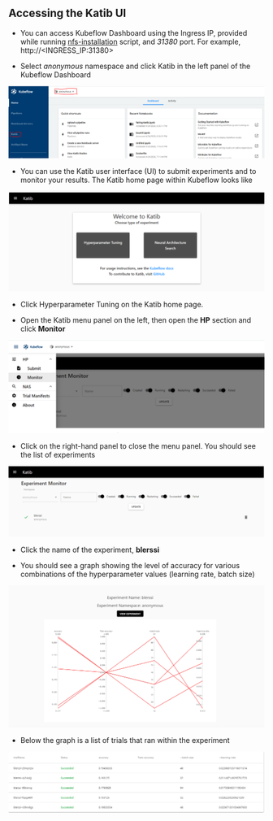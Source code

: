 ## Accessing the Katib UI

* You can access Kubeflow Dashboard using the Ingress IP, provided while running [nfs-installation](./../install#-provide-ucs-cluster-ip) script, and _31380_ port. For example, http://<INGRESS_IP:31380>

* Select _anonymous_ namespace and click Katib in the left panel of the Kubeflow Dashboard

![TF-BLERSSI katib dashboard](pictures/21_katib_dashboard.PNG)

* You can use the Katib user interface (UI) to submit experiments and to monitor your results. The Katib home page within Kubeflow looks like

![TF-BLERSSI katib homepage](pictures/22_katib_homepage.PNG)

* Click Hyperparameter Tuning on the Katib home page.

* Open the Katib menu panel on the left, then open the **HP** section and click **Monitor**

![TF-BLERSSI katib monitor](pictures/23_katib_monitor.PNG)

* Click on the right-hand panel to close the menu panel. You should see the list of experiments

![TF-BLERSSI katib list experiments](pictures/24_katib_list_experiments.PNG)

* Click the name of the experiment, **blerssi**

* You should see a graph showing the level of accuracy for various combinations of the hyperparameter values (learning rate, batch size)

![TF-BLERSSI katib experiment graph](pictures/19_katib_experiment_graph.PNG)

* Below the graph is a list of trials that ran within the experiment

![TF-BLERSSI katib experiment trials](pictures/20_katib_experiment_trials.PNG)
